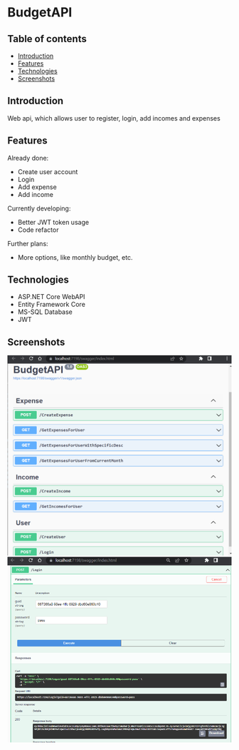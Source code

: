 <h1>BudgetAPI</h1>

## Table of contents
* [Introduction](#introduction)
* [Features](#features)
* [Technologies](#technologies)
* [Screenshots](#screenshots)

## Introduction
Web api, which allows user to register, login, add incomes and expenses

## Features
Already done:
* Create user account
* Login
* Add expense
* Add income

Currently developing:
* Better JWT token usage
* Code refactor

Further plans:
* More options, like monthly budget, etc.

## Technologies
* ASP.NET Core WebAPI
* Entity Framework Core
* MS-SQL Database
* JWT

## Screenshots
<p align="center">
 <img src="./budgetapiscreen1.png" alt="Screenshot form Swagger running BudgetAPI"/>
 <img src="./budgetapiscreen2.png" alt="Screenshot form Swagger running BudgetAPI"/>
</p>
